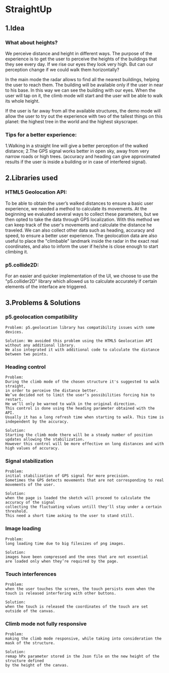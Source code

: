 # StraightUp

## 1.Idea

### What about heights?
We perceive distance and height in different ways.
The purpose of the experience is to get the user to perceive the heights of the buildings that they see every day. If we rise our eyes they look very high. But can our perception change if we could walk them horizontally?

In the main mode the radar allows to find all the nearest buildings, helping the user to reach them. The building will be available only if the user in near to his base. In this way we can see the building with our eyes. When the user will tap on it, the climb mode will start and the user will be able to walk its whole height.

If the user is far away from all the available structures, the demo mode will allow the user to try out the experience with two of the tallest things on this planet: the highest tree in the world and the highest skyscraper.

### Tips for a better experience:
1.Walking in a straight line will give a better perception of the walked distance;
2.The GPS signal works better in open sky, away from very narrow roads or high trees. (accuracy and heading can give approximated results if the user is inside a building or in case of interfered signal).

## 2.Libraries used

### HTML5 Geolocation API:

To be able to obtain the user’s walked distances to ensure a basic user experience, we needed a method to calculate its movements.
At the beginning we evaluated several ways to collect these parameters, but we then opted to take the data through GPS localization. With this method we can keep track of the user's movements and calculate the distance he traveled. We can also collect other data such as heading, accuracy and speed, to ensure a better user experience. The geolocation data are also useful to place the "climbable" landmark inside the radar in the exact real coordinates, and also to inform the user if he/she is close enough to start climbing it.

### p5.collide2D:

For an easier and quicker implementation of the UI, we choose to use the "p5.collider2D" library which allowed us to calculate accurately if certain elements of the interface are triggered.

## 3.Problems & Solutions

### p5.geolocation compatibility
```
Problem: p5.geolocation library has compatibility issues with some devices.
```
```
Solution: We avoided this problem using the HTML5 Geolocation API without any additional library. 
We also integrated it with additional code to calculate the distance between two points.
```
### Heading control
```
Problem: 
During the climb mode of the chosen structure it's suggested to walk straight, 
in order to perceive the distance better.
We’ve decided not to limit the user’s possibilities forcing him to restart. 
He we’ll only be warned to walk in the original direction. 
This control is done using the heading parameter obtained with the API. 
Usually it has a long refresh time when starting to walk. This time is independent by the accuracy. 
```
```
Solution: 
Starting the climb mode there will be a steady number of position updates allowing the stabilization. 
However this control will be more effective on long distances and with high values of accuracy. 
```
### Signal stabilization
```
Problem: 
initial stabilization of GPS signal for more precision. 
Sometimes the GPS detects movements that are not corresponding to real movements of the user.
```
```
Solution:
when the page is loaded the sketch will proceed to calculate the accuracy of the signal 
collecting the fluctuating values untill they'll stay under a certain threshold. 
This need a short time asking to the user to stand still.
```
### Image loading
```
Problem: 
long loading time due to big filesizes of png images.
```
```
Solution: 
images have been compressed and the ones that are not essential 
are loaded only when they’re required by the page.
```
### Touch interferences
```
Problem: 
when the user touches the screen, the touch persists even when the touch is released interfering with other buttons.
```
```
Solution: 
when the touch is released the coordinates of the touch are set outside of the canvas.
```
### Climb mode not fully responsive
```
Problem: 
making the climb mode responsive, while taking into consideration the mask of the structure.
```
```
Solution: 
remap hPx parameter stored in the Json file on the new height of the structure defined 
by the height of the canvas.




